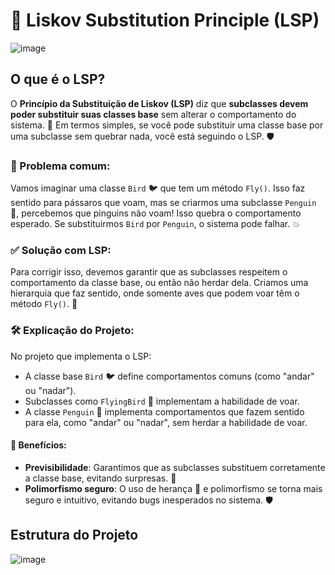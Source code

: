 
 
# 🦅 Liskov Substitution Principle (LSP) 
![image](https://github.com/user-attachments/assets/a3020154-b1cd-4eb1-a106-cf5231fc8ddf)

## O que é o LSP? 

O **Princípio da Substituição de Liskov (LSP)** diz que **subclasses devem poder substituir suas classes base** sem alterar o comportamento do sistema. 🔄 Em termos simples, se você pode substituir uma classe base por uma subclasse sem quebrar nada, você está seguindo o LSP. 🛡️

### 🚨 Problema comum:

Vamos imaginar uma classe `Bird` 🐦 que tem um método `Fly()`. Isso faz sentido para pássaros que voam, mas se criarmos uma subclasse `Penguin` 🐧, percebemos que pinguins não voam! Isso quebra o comportamento esperado. Se substituirmos `Bird` por `Penguin`, o sistema pode falhar. 💥

### ✅ Solução com LSP:

Para corrigir isso, devemos garantir que as subclasses respeitem o comportamento da classe base, ou então não herdar dela. Criamos uma hierarquia que faz sentido, onde somente aves que podem voar têm o método `Fly()`. 🦅

### 🛠️ Explicação do Projeto:

No projeto que implementa o LSP:
- A classe base `Bird` 🐦 define comportamentos comuns (como "andar" ou "nadar").
- Subclasses como `FlyingBird` 🦅 implementam a habilidade de voar.
- A classe `Penguin` 🐧 implementa comportamentos que fazem sentido para ela, como "andar" ou "nadar", sem herdar a habilidade de voar.

#### 🎯 Benefícios:
- **Previsibilidade**: Garantimos que as subclasses substituem corretamente a classe base, evitando surpresas. 🎉
- **Polimorfismo seguro**: O uso de herança 🧬 e polimorfismo se torna mais seguro e intuitivo, evitando bugs inesperados no sistema. 🛡️
 ## Estrutura do Projeto
  ![image](https://github.com/user-attachments/assets/31e86a19-81f7-4fa0-80f6-902725ec3b83)

